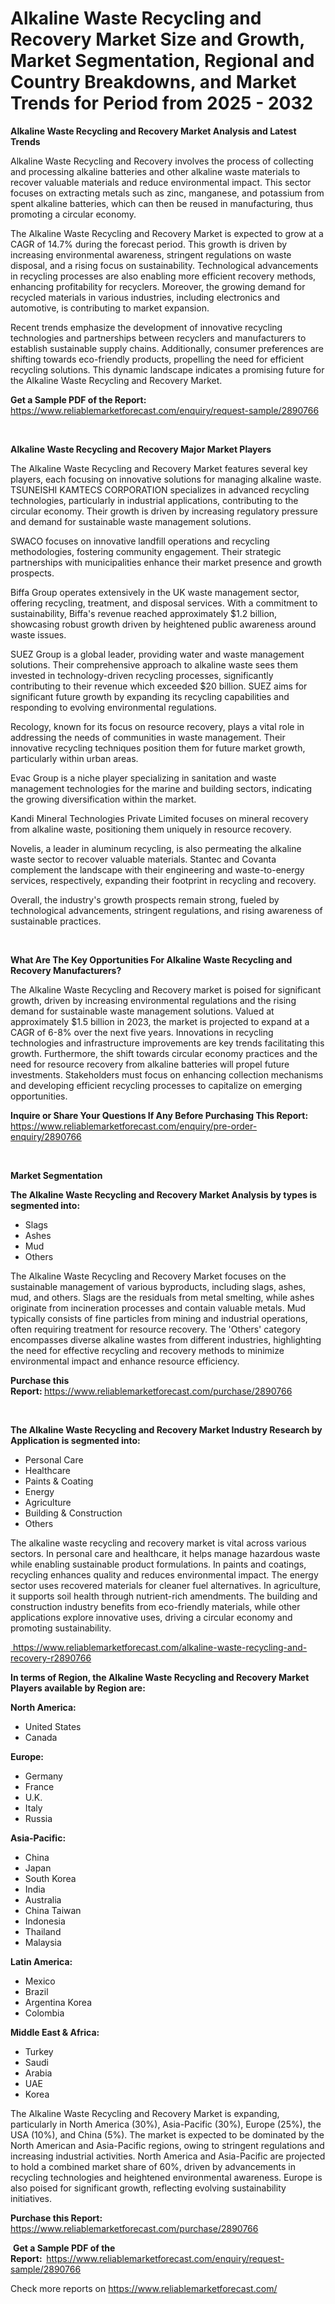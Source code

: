 <p><h1>Alkaline Waste Recycling and Recovery Market Size and Growth, Market Segmentation, Regional and Country Breakdowns, and Market Trends for Period from 2025 -  2032</h1></p><p><strong>Alkaline Waste Recycling and Recovery Market Analysis and Latest Trends</strong></p>
<p><p>Alkaline Waste Recycling and Recovery involves the process of collecting and processing alkaline batteries and other alkaline waste materials to recover valuable materials and reduce environmental impact. This sector focuses on extracting metals such as zinc, manganese, and potassium from spent alkaline batteries, which can then be reused in manufacturing, thus promoting a circular economy. </p><p>The Alkaline Waste Recycling and Recovery Market is expected to grow at a CAGR of 14.7% during the forecast period. This growth is driven by increasing environmental awareness, stringent regulations on waste disposal, and a rising focus on sustainability. Technological advancements in recycling processes are also enabling more efficient recovery methods, enhancing profitability for recyclers. Moreover, the growing demand for recycled materials in various industries, including electronics and automotive, is contributing to market expansion. </p><p>Recent trends emphasize the development of innovative recycling technologies and partnerships between recyclers and manufacturers to establish sustainable supply chains. Additionally, consumer preferences are shifting towards eco-friendly products, propelling the need for efficient recycling solutions. This dynamic landscape indicates a promising future for the Alkaline Waste Recycling and Recovery Market.</p></p>
<p><strong>Get a Sample PDF of the Report:&nbsp;</strong> <a href="https://www.reliablemarketforecast.com/enquiry/request-sample/2890766?utm_campaign=3216&utm_medium=2&utm_source=Github&utm_content=ia&utm_term=14032025&utm_id=alkaline-waste-recycling-and-recovery">https://www.reliablemarketforecast.com/enquiry/request-sample/2890766</a></p>
<p>&nbsp;</p>
<p><strong>Alkaline Waste Recycling and Recovery Major Market Players</strong></p>
<p><p>The Alkaline Waste Recycling and Recovery Market features several key players, each focusing on innovative solutions for managing alkaline waste. TSUNEISHI KAMTECS CORPORATION specializes in advanced recycling technologies, particularly in industrial applications, contributing to the circular economy. Their growth is driven by increasing regulatory pressure and demand for sustainable waste management solutions.</p><p>SWACO focuses on innovative landfill operations and recycling methodologies, fostering community engagement. Their strategic partnerships with municipalities enhance their market presence and growth prospects.</p><p>Biffa Group operates extensively in the UK waste management sector, offering recycling, treatment, and disposal services. With a commitment to sustainability, Biffa's revenue reached approximately $1.2 billion, showcasing robust growth driven by heightened public awareness around waste issues.</p><p>SUEZ Group is a global leader, providing water and waste management solutions. Their comprehensive approach to alkaline waste sees them invested in technology-driven recycling processes, significantly contributing to their revenue which exceeded $20 billion. SUEZ aims for significant future growth by expanding its recycling capabilities and responding to evolving environmental regulations.</p><p>Recology, known for its focus on resource recovery, plays a vital role in addressing the needs of communities in waste management. Their innovative recycling techniques position them for future market growth, particularly within urban areas.</p><p>Evac Group is a niche player specializing in sanitation and waste management technologies for the marine and building sectors, indicating the growing diversification within the market.</p><p>Kandi Mineral Technologies Private Limited focuses on mineral recovery from alkaline waste, positioning them uniquely in resource recovery.</p><p>Novelis, a leader in aluminum recycling, is also permeating the alkaline waste sector to recover valuable materials. Stantec and Covanta complement the landscape with their engineering and waste-to-energy services, respectively, expanding their footprint in recycling and recovery.</p><p>Overall, the industry's growth prospects remain strong, fueled by technological advancements, stringent regulations, and rising awareness of sustainable practices.</p></p>
<p>&nbsp;</p>
<p><strong>What Are The Key Opportunities For Alkaline Waste Recycling and Recovery Manufacturers?</strong></p>
<p><p>The Alkaline Waste Recycling and Recovery market is poised for significant growth, driven by increasing environmental regulations and the rising demand for sustainable waste management solutions. Valued at approximately $1.5 billion in 2023, the market is projected to expand at a CAGR of 6-8% over the next five years. Innovations in recycling technologies and infrastructure improvements are key trends facilitating this growth. Furthermore, the shift towards circular economy practices and the need for resource recovery from alkaline batteries will propel future investments. Stakeholders must focus on enhancing collection mechanisms and developing efficient recycling processes to capitalize on emerging opportunities.</p></p>
<p><strong>Inquire or Share Your Questions If Any Before Purchasing This Report:</strong> <a href="https://www.reliablemarketforecast.com/enquiry/pre-order-enquiry/2890766?utm_campaign=3216&utm_medium=2&utm_source=Github&utm_content=ia&utm_term=14032025&utm_id=alkaline-waste-recycling-and-recovery">https://www.reliablemarketforecast.com/enquiry/pre-order-enquiry/2890766</a></p>
<p>&nbsp;</p>
<p><strong>Market Segmentation</strong></p>
<p><strong>The Alkaline Waste Recycling and Recovery Market Analysis by types is segmented into:</strong></p>
<p><ul><li>Slags</li><li>Ashes</li><li>Mud</li><li>Others</li></ul></p>
<p><p>The Alkaline Waste Recycling and Recovery Market focuses on the sustainable management of various byproducts, including slags, ashes, mud, and others. Slags are the residuals from metal smelting, while ashes originate from incineration processes and contain valuable metals. Mud typically consists of fine particles from mining and industrial operations, often requiring treatment for resource recovery. The 'Others' category encompasses diverse alkaline wastes from different industries, highlighting the need for effective recycling and recovery methods to minimize environmental impact and enhance resource efficiency.</p></p>
<p><strong>Purchase this Report:&nbsp;</strong><a href="https://www.reliablemarketforecast.com/purchase/2890766?utm_campaign=3216&utm_medium=2&utm_source=Github&utm_content=ia&utm_term=14032025&utm_id=alkaline-waste-recycling-and-recovery">https://www.reliablemarketforecast.com/purchase/2890766</a></p>
<p>&nbsp;</p>
<p><strong>The Alkaline Waste Recycling and Recovery Market Industry Research by Application is segmented into:</strong></p>
<p><ul><li>Personal Care</li><li>Healthcare</li><li>Paints & Coating</li><li>Energy</li><li>Agriculture</li><li>Building & Construction</li><li>Others</li></ul></p>
<p><p>The alkaline waste recycling and recovery market is vital across various sectors. In personal care and healthcare, it helps manage hazardous waste while enabling sustainable product formulations. In paints and coatings, recycling enhances quality and reduces environmental impact. The energy sector uses recovered materials for cleaner fuel alternatives. In agriculture, it supports soil health through nutrient-rich amendments. The building and construction industry benefits from eco-friendly materials, while other applications explore innovative uses, driving a circular economy and promoting sustainability.</p></p>
<p><a href="https://www.reliablemarketforecast.com/alkaline-waste-recycling-and-recovery-r2890766?utm_campaign=3216&utm_medium=2&utm_source=Github&utm_content=ia&utm_term=14032025&utm_id=alkaline-waste-recycling-and-recovery">&nbsp;https://www.reliablemarketforecast.com/alkaline-waste-recycling-and-recovery-r2890766</a></p>
<p><strong>In terms of Region, the Alkaline Waste Recycling and Recovery Market Players available by Region are:</strong></p>
<p>
    <p> <strong> North America: </strong>
        <ul>
            <li>United States</li>
            <li>Canada</li>
        </ul>
        </p> 
    <p> <strong> Europe: </strong>
        <ul>
            <li>Germany</li>
            <li>France</li>
            <li>U.K.</li>
            <li>Italy</li>
            <li>Russia</li>
        </ul>
        </p> 
    <p> <strong> Asia-Pacific: </strong>
        <ul>
            <li>China</li>
            <li>Japan</li>
            <li>South Korea</li>
            <li>India</li>
            <li>Australia</li>
            <li>China Taiwan</li>
            <li>Indonesia</li>
            <li>Thailand</li>
            <li>Malaysia</li>
        </ul>
        </p> 
    <p> <strong> Latin America: </strong>
        <ul>
            <li>Mexico</li>
            <li>Brazil</li>
            <li>Argentina Korea</li>
            <li>Colombia</li>
        </ul>
        </p> 
    <p> <strong> Middle East & Africa: </strong>
        <ul>
            <li>Turkey</li>
            <li>Saudi</li>
            <li>Arabia</li>
            <li>UAE</li>
            <li>Korea</li>
        </ul>
    </p>
    </p>
<p><p>The Alkaline Waste Recycling and Recovery Market is expanding, particularly in North America (30%), Asia-Pacific (30%), Europe (25%), the USA (10%), and China (5%). The market is expected to be dominated by the North American and Asia-Pacific regions, owing to stringent regulations and increasing industrial activities. North America and Asia-Pacific are projected to hold a combined market share of 60%, driven by advancements in recycling technologies and heightened environmental awareness. Europe is also poised for significant growth, reflecting evolving sustainability initiatives.</p></p>
<p><strong>Purchase this Report: </strong><a href="https://www.reliablemarketforecast.com/purchase/2890766?utm_campaign=3216&utm_medium=2&utm_source=Github&utm_content=ia&utm_term=14032025&utm_id=alkaline-waste-recycling-and-recovery">https://www.reliablemarketforecast.com/purchase/2890766</a></p>
<p>&nbsp;<strong>Get a Sample PDF of the Report:&nbsp;&nbsp;</strong><a href="https://www.reliablemarketforecast.com/enquiry/request-sample/2890766?utm_campaign=3216&utm_medium=2&utm_source=Github&utm_content=ia&utm_term=14032025&utm_id=alkaline-waste-recycling-and-recovery">https://www.reliablemarketforecast.com/enquiry/request-sample/2890766</a></p>
<p><strong></strong></p>
<p>Check more reports on <a href="https://www.reliablemarketforecast.com/?utm_campaign=3216&utm_medium=2&utm_source=Github&utm_content=ia&utm_term=14032025&utm_id=alkaline-waste-recycling-and-recovery">https://www.reliablemarketforecast.com/</a></p>